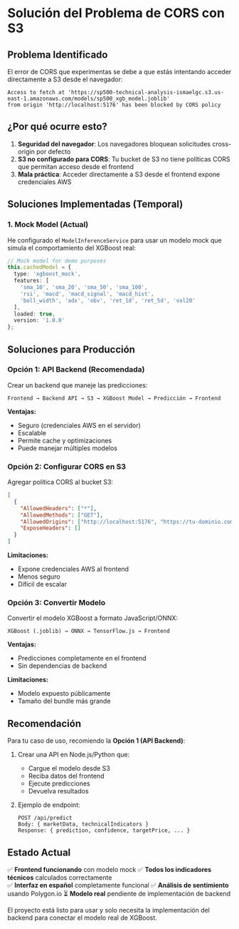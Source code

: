 # Solución del Problema de CORS con S3

## Problema Identificado

El error de CORS que experimentas se debe a que estás intentando acceder directamente a S3 desde el navegador:

```
Access to fetch at 'https://sp500-technical-analysis-ismaelgc.s3.us-east-1.amazonaws.com/models/sp500_xgb_model.joblib' 
from origin 'http://localhost:5176' has been blocked by CORS policy
```

## ¿Por qué ocurre esto?

1. **Seguridad del navegador**: Los navegadores bloquean solicitudes cross-origin por defecto
2. **S3 no configurado para CORS**: Tu bucket de S3 no tiene políticas CORS que permitan acceso desde el frontend
3. **Mala práctica**: Acceder directamente a S3 desde el frontend expone credenciales AWS

## Soluciones Implementadas (Temporal)

### 1. Mock Model (Actual)
He configurado el `ModelInferenceService` para usar un modelo mock que simula el comportamiento del XGBoost real:

```typescript
// Mock model for demo purposes
this.cachedModel = {
  type: 'xgboost_mock',
  features: [
    'sma_10', 'sma_20', 'sma_50', 'sma_100',
    'rsi', 'macd', 'macd_signal', 'macd_hist',
    'boll_width', 'adx', 'obv', 'ret_1d', 'ret_5d', 'vol20'
  ],
  loaded: true,
  version: '1.0.0'
};
```

## Soluciones para Producción

### Opción 1: API Backend (Recomendada)
Crear un backend que maneje las predicciones:

```
Frontend → Backend API → S3 → XGBoost Model → Predicción → Frontend
```

**Ventajas:**
- Seguro (credenciales AWS en el servidor)
- Escalable
- Permite cache y optimizaciones
- Puede manejar múltiples modelos

### Opción 2: Configurar CORS en S3
Agregar política CORS al bucket S3:

```json
[
  {
    "AllowedHeaders": ["*"],
    "AllowedMethods": ["GET"],
    "AllowedOrigins": ["http://localhost:5176", "https://tu-dominio.com"],
    "ExposeHeaders": []
  }
]
```

**Limitaciones:**
- Expone credenciales AWS al frontend
- Menos seguro
- Difícil de escalar

### Opción 3: Convertir Modelo
Convertir el modelo XGBoost a formato JavaScript/ONNX:

```
XGBoost (.joblib) → ONNX → TensorFlow.js → Frontend
```

**Ventajas:**
- Predicciones completamente en el frontend
- Sin dependencias de backend

**Limitaciones:**
- Modelo expuesto públicamente
- Tamaño del bundle más grande

## Recomendación

Para tu caso de uso, recomiendo la **Opción 1 (API Backend)**:

1. Crear una API en Node.js/Python que:
   - Cargue el modelo desde S3
   - Reciba datos del frontend
   - Ejecute predicciones
   - Devuelva resultados

2. Ejemplo de endpoint:
   ```
   POST /api/predict
   Body: { marketData, technicalIndicators }
   Response: { prediction, confidence, targetPrice, ... }
   ```

## Estado Actual

✅ **Frontend funcionando** con modelo mock
✅ **Todos los indicadores técnicos** calculados correctamente  
✅ **Interfaz en español** completamente funcional
✅ **Análisis de sentimiento** usando Polygon.io
⏳ **Modelo real** pendiente de implementación de backend

El proyecto está listo para usar y solo necesita la implementación del backend para conectar el modelo real de XGBoost.
